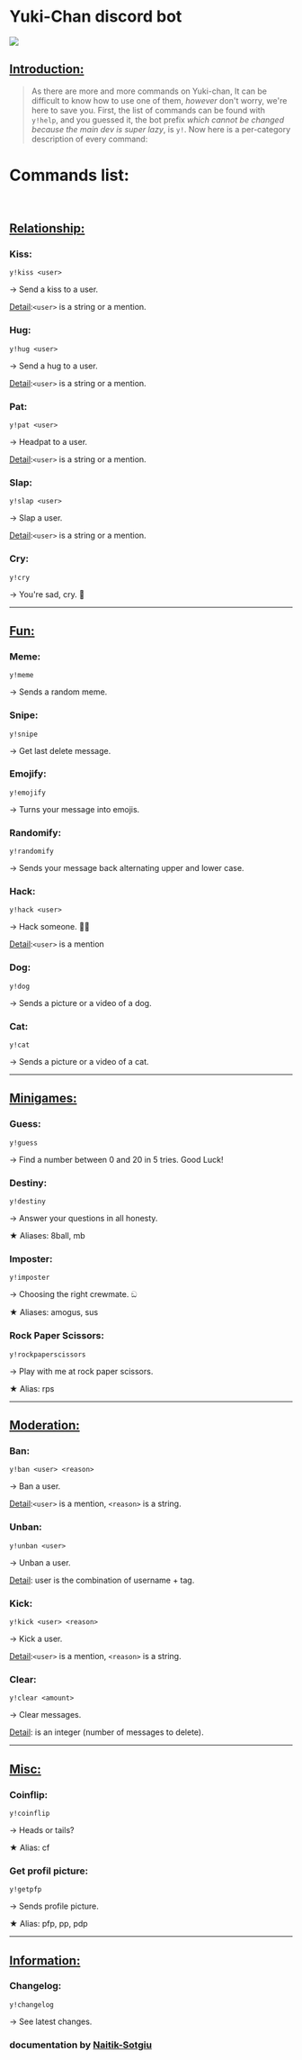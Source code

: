 Yuki-Chan discord bot 
====================

![](https://images-ext-1.discordapp.net/external/338Ir-6ZyikfVjTqJbDdhe2bbssmTercviUrow8DVOM/%3Fsize%3D1024/https/cdn.discordapp.com/avatars/926836893121912852/69a147f933d4223dbf14945199be2ae6.webp?width=200&height=200)

## <u>Introduction:</u>

> As there are more and more commands on Yuki-chan, It can be difficult to know how to use one of them, *however* don't worry, we're here to save you. First, the list of commands can be found with `y!help`, and you guessed it, the bot prefix *which cannot be changed because the main dev is super lazy*, is `y!`. Now here is a per-category description of every command:

<h1>Commands list:</h1><br>

## <u>Relationship:</u>

### Kiss:

```
y!kiss <user>
```
→ Send a kiss to a user.

<u>Detail</u>:`<user>` is a string or a mention.

### Hug:

```
y!hug <user>
```
→ Send a hug to a user.

<u>Detail</u>:`<user>` is a string or a mention.

### Pat:

```
y!pat <user>
```
→ Headpat to a user.

<u>Detail</u>:`<user>` is a string or a mention.

### Slap:

```
y!slap <user>
```
→ Slap a user.

<u>Detail</u>:`<user>` is a string or a mention.

### Cry:

```
y!cry
```
→ You're sad, cry. 🙂

---

## <u>Fun:</u>

### Meme:

```
y!meme
```
→ Sends a random meme.

### Snipe:

```
y!snipe
```
→ Get last delete message.

### Emojify:

```
y!emojify
```
→ Turns your message into emojis.


### Randomify:

```
y!randomify
```
→ Sends your message back alternating upper and lower case.

### Hack:

```
y!hack <user>
```
→ Hack someone. 🐱‍💻

<u>Detail</u>:`<user>` is a mention

### Dog:

```
y!dog 
```
→ Sends a picture or a video of a dog.

### Cat:

```
y!cat 
```
→ Sends a picture or a video of a cat.

---

## <u>Minigames:</u>

### Guess:

```
y!guess
```
→ Find a number between 0 and 20 in 5 tries. Good Luck!

### Destiny:

```
y!destiny
```
→ Answer your questions in all honesty.

★ Aliases: 8ball, mb

### Imposter:

```
y!imposter
```
→ Choosing the right crewmate. ඞ

★ Aliases: amogus, sus

### Rock Paper Scissors:

```
y!rockpaperscissors
```

→ Play with me at rock paper scissors.

★ Alias: rps

---

## <u>Moderation:</u>

### Ban:

```
y!ban <user> <reason>
```
→ Ban a user.

<u>Detail</u>:`<user>` is a mention, `<reason>` is a string.

### Unban:

```
y!unban <user>
```
→ Unban a user.

<u>Detail</u>: user is the combination of username + tag.

### Kick:

```
y!kick <user> <reason>
```
→ Kick a user.

<u>Detail</u>:`<user>` is a mention, `<reason>` is a string.

### Clear:

```
y!clear <amount>
```
→ Clear messages.

<u>Detail</u>: <amout> is an integer (number of messages to delete).

---

## <u>Misc:</u>

### Coinflip:

```
y!coinflip
```
→ Heads or tails?

★ Alias: cf

### Get profil picture:

```
y!getpfp
```
→ Sends profile picture.

★ Alias: pfp, pp, pdp

---

## <u>Information:</u>

### Changelog:

```
y!changelog
```
→ See latest changes.

### documentation by [Naitik-Sotgiu](https://github.com/Naitik-Sotgiu)
